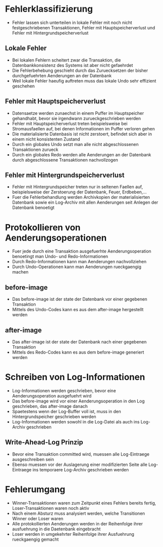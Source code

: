 # Fehlerklassifizierung
- Fehler lassen sich unterteilen in lokale Fehler mit noch nicht festgeschriebenen Transaktionen, Fehler mit Hauptspeicherverlust und Fehler mit Hintergrundspeicherverlust
## Lokale Fehler
- Bei lokalen Fehlern scheitert zwar die Transaktion, die Datenbankkonsistenz des Systems ist aber nicht gefaehrdet
- Die Fehlerbehebung geschieht durch das Zuruecksetzen der bisher durchgefuehrten Aenderungen an der Datenbank
- Weil lokale Fehler haeufig auftreten muss das lokale Undo sehr effizient geschehen
## Fehler mit Hauptspeicherverlust
- Datensaetze werden zunaechst in einem Puffer im Hauptspeicher gehandhabt, bevor sie irgendwann zurueckgeschrieben werden
- Fehler mit Hauptspeicherverlust treten beispielsweise bei Stromausfaellen auf, bei denen Informationen im Puffer verloren gehen
- Die materialisierte Datenbasis ist nicht zerstoert, befindet sich aber in einem nicht konsistenten Zustand
- Durch ein globales Undo setzt man alle nicht abgeschlossenen Transaktionen zurueck
- Durch ein globales Redo werden alle Aenderungen an der Datenbank durch abgeschlossene Transaktionen nachvollzogen
## Fehler mit Hintergrundspeicherverlust
- Fehler mit Hintergrundspeicher treten nur in seltenen Faellen auf, beispielsweise der Zerstoerung der Datenbank, Feuer, Erdbeben,...
- Fuer die Fehlerbehandlung werden Archivkopien der materialisierten Datenbank sowie ein Log-Archiv mit allen Aenderungen seit Anlegen der Datenbank  benoetigt
# Protokollieren von Aenderungsoperationen
- Fuer jede durch eine Transaktion ausgefuerhte Aenderungsoperation benoetingt man Undo- und Redo-Informationen
- Durch Redo-Informationen kann man Aenderungen nachvollziehen
- Durch Undo-Operationen kann man Aenderungen rueckgaengig machen
## before-image
- Das before-image ist der state der Datenbank vor einer gegebenen Transaktion
- Mittels des Undo-Codes kann es aus dem after-image hergestellt werden
## after-image
- Das after-image ist der state der Datenbank nach einer gegebenen Transaktion
- Mittels des Redo-Codes kann es aus dem before-image generiert werden
# Schreiben von Log-Informationen
- Log-Informationen werden geschrieben, bevor eine Aenderungsoperation ausgefuehrt wird
- Das before-image wird vor einer Aenderungsoperation in den Log geschrieben, das after-image danach
- Spaetestens wenn der Log-Buffer voll ist, muss in den Hintergrundspeicher geschrieben werden
- Log-Informationen werden sowohl in die Log-Datei als auch ins Log-Archiv geschrieben
## Write-Ahead-Log Prinzip
- Bevor eine Transaktion committed wird, muessen alle Log-Eintraege ausgeschreiben sein
- Ebenso muessen vor der Auslagerung einer modifizierten Seite alle Log-Eintraege ins temporaere Log-Archiv geschrieben werden
# Fehlerumgang
- Winner-Transaktionen waren zum Zeitpunkt eines Fehlers bereits fertig, Loser-Transaktionen waren noch aktiv
- Nach einem Absturz muss analysiert werden, welche Transitionen Winner oder Loser waren
- Alle protokollierten Aenderungen werden in der Reihenfolge ihrer ausfuehrung in die Daetenbank eingebracht
- Loser werden in umgekehrter Reihenfolge ihrer Ausfuehrung rueckgaengig gemacht